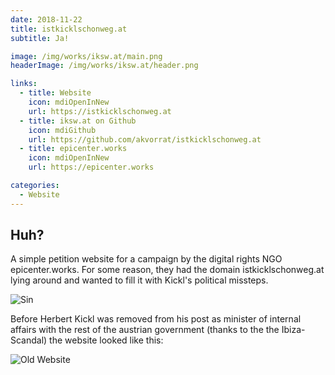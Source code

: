 ```yaml
---
date: 2018-11-22
title: istkickl​schonweg.at
subtitle: Ja!

image: /img/works/iksw.at/main.png
headerImage: /img/works/iksw.at/header.png

links: 
  - title: Website
    icon: mdiOpenInNew
    url: https://istkicklschonweg.at
  - title: iksw.at on Github
    icon: mdiGithub
    url: https://github.com/akvorrat/istkicklschonweg.at
  - title: epicenter.works
    icon: mdiOpenInNew
    url: https://epicenter.works

categories:
  - Website
---
```


## Huh?

A simple petition website for a campaign by the digital rights NGO epicenter.works. 
For some reason, they had the domain istkicklschonweg.at lying around and wanted to fill it with Kickl's political missteps.

![Sin](/img/works/iksw.at/sin.png)

Before Herbert Kickl was removed from his post as minister of internal affairs with the rest of the austrian government (thanks to the the Ibiza-Scandal) the website looked like this:

![Old Website](/img/works/iksw.at/oldhero.png)
